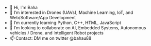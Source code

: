- 👋 Hi, I’m Baha
- 👀 I’m interested in Drones (UAVs), Machine Learning, IoT, and Web/Software/App Development
- 🌱 I’m currently learning Python, C++, HTML, JavaScript
- 💞️ I’m looking to collaborate on AI, Embedded Systems, Autonomous vehicles / Drone, and Intelligent Robot projects
- 📫 Contact: DM me on twitter @bahau88

<!---
bahau88/bahau88 is a ✨ special ✨ repository because its `README.md` (this file) appears on your GitHub profile.
You can click the Preview link to take a look at your changes.
--->
